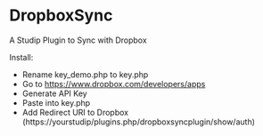 # DropboxSync
A Studip Plugin to Sync with Dropbox

Install:
- Rename key_demo.php to key.php
- Go to https://www.dropbox.com/developers/apps
- Generate API Key
- Paste into key.php
- Add Redirect URI to Dropbox (https://yourstudip/plugins.php/dropboxsyncplugin/show/auth)
